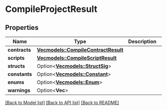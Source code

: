 # CompileProjectResult

## Properties

Name | Type | Description | Notes
------------ | ------------- | ------------- | -------------
**contracts** | [**Vec<models::CompileContractResult>**](CompileContractResult.md) |  | 
**scripts** | [**Vec<models::CompileScriptResult>**](CompileScriptResult.md) |  | 
**structs** | Option<[**Vec<models::StructSig>**](StructSig.md)> |  | [optional]
**constants** | Option<[**Vec<models::Constant>**](Constant.md)> |  | [optional]
**enums** | Option<[**Vec<models::Enum>**](Enum.md)> |  | [optional]
**warnings** | Option<**Vec<String>**> |  | [optional]

[[Back to Model list]](../README.md#documentation-for-models) [[Back to API list]](../README.md#documentation-for-api-endpoints) [[Back to README]](../README.md)


